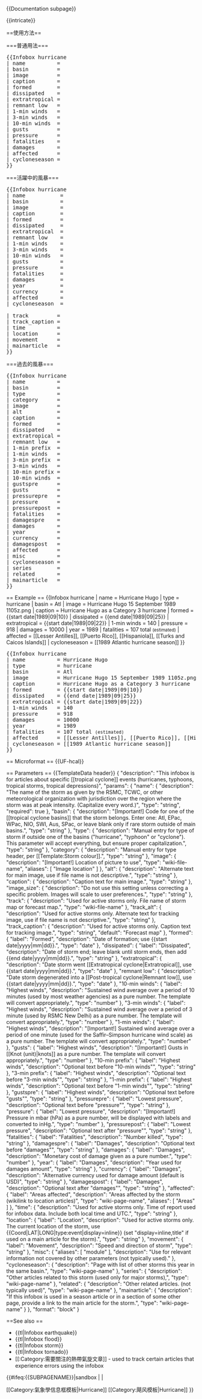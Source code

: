 {{Documentation subpage}}
<!-- Place categories where indicated at the bottom of this page and interwikis at Wikidata (see [[Wikipedia:Wikidata]]) -->
{{intricate}}

==使用方法==

===普通用法===
<pre style="overflow:auto">{{Infobox hurricane
| name          = 
| basin         = <!-- Enter one: Atl, EPac, WPac, NIO, SWI, Aus, SPac (see [[Tropical cyclone basins]]) -->
| image         = <!-- filename only -->
| caption       = 
| formed        = <!-- {{start date|yyyy|mm|dd}} -->
| dissipated    = <!-- {{end date|yyyy|mm|dd}} -->
| extratropical = <!-- {{start date|yyyy|mm|dd}} -->
| remnant low   = <!-- {{start date|yyyy|mm|dd}} -->
| 1-min winds   = <!-- in knots, number only -->
| 3-min winds   = <!-- in knots, number only -->
| 10-min winds  = <!-- in knots, number only -->
| gusts         = <!-- in knots, number only -->
| pressure      = <!-- in mbar (hPa), number only -->
| fatalities    = 
| damages       = 
| affected      = 
| cycloneseason = 
}}</pre>

===活躍中的風暴===
<pre style="overflow:auto">{{Infobox hurricane
| name           = 
| basin          = <!-- Enter one: Atl, EPac, WPac, NIO, SWI, Aus, SPac (see [[Tropical cyclone basins]]) -->
| image          = <!-- filename only -->
| caption        = 
| formed         = <!-- {{start date|yyyy|mm|dd}} -->
| dissipated     = <!--leave blank until storm ends, then use {{end date|yyyy|mm|dd}} -->
| extratropical  = <!-- {{start date|yyyy|mm|dd}} -->
| remnant low    = <!-- {{start date|yyyy|mm|dd}} -->
| 1-min winds    = <!-- in knots (other units will display automatically) -->
| 3-min winds    = <!-- in knots (other units will display automatically) -->
| 10-min winds   = <!-- in knots (other units will display automatically) -->
| gusts          = <!-- in knots (other units will display automatically) -->
| pressure       = <!-- in mbar (hPa) (other units will display automatically) -->
| fatalities     = 
| damages        = <!-- Cost of damage in pure number form (in USD, unless currency specified) -->
| year           = <!-- year used for damages figure -->
| currency       = <!-- currency used for damages. Use the [[ISO 4217]] currency code (ex. USD, AUD, JPY) -->
| affected       = <!-- Areas affected -->
| cycloneseason  = <!-- link to season article (ex. [[2014 Pacific typhoon season]]) -->
<!-- Remove these after storm has ended -->
| track         = <!-- storm tracking image filename -->
| track_caption = <!-- Caption below tracking map. defaults to "Forecast map" -->
| time          = <!-- current time used for data (give both local and UTC) -->
| location      = <!-- {{Coord|LAT|LONG|type:event|display=inline}}  (set "display=inline,title" if used on a main article for the storm) -->
| movement      = <!-- direction and speed of movement -->
| mainarticle   = <!-- Page name of the main storm article (helpful when infobox used in season articles) -->
}}</pre>

===過去的風暴===
<pre style="overflow:auto">{{Infobox hurricane
| name          = 
| basin         = <!-- Enter one: Atl, EPac, WPac, NIO, SWI, Aus, SPac (see [[Tropical cyclone basins]]) -->
| type          = <!-- Manual entry of minor storm type (ex. Tropical depression, Tropical storm, Subtropical storm) -->
| category      = <!-- (use only if outside the above basins) manual entry of heading colors, see [[Template:Storm colour]] -->
| image         = 
| alt           = 
| caption       = 
| formed        = <!-- {{start date|yyyy|mm|dd}} -->
| dissipated    = <!--leave blank until storm ends, then use {{end date|yyyy|mm|dd}} -->
| extratropical = <!-- {{start date|yyyy|mm|dd}} -->
| remnant low   = <!-- {{start date|yyyy|mm|dd}} -->
| 1-min prefix  = 
| 1-min winds   = <!-- in knots (plain number only, other units will display automatically) -->
| 3-min prefix  = 
| 3-min winds   = <!-- in knots (plain number only, other units will display automatically) -->
| 10-min prefix = 
| 10-min winds  = <!-- in knots (plain number only, other units will display automatically) -->
| gustspre      = <!-- text to display before gusts, eg: <,≤,>,≥ -->
| gusts         = <!-- in knots (plain number only, other units will display automatically) -->
| pressurepre   = <!-- text to display before pressure, eg: <,≤,>,≥ -->
| pressure      = <!-- in mbar (hPa) -->
| pressurepost  = <!-- text to display below pressure, eg: "world record" -->
| fatalities    = 
| damagespre    = 
| damages       = <!-- Cost of damage in pure number form (in USD, unless currency specified) -->
| year          = <!-- year used for damages figure -->
| currency      = <!-- currency used for damages. Use the [[ISO 4217]] currency code (ex. USD, AUD, JPY) -->
| damagespost   = 
| affected      = <!-- Areas affected -->
| misc          = <!-- Additional relevant information not covered by other sections -->
| cycloneseason = <!-- link to season article (ex. [[2014 Pacific typhoon season]]) -->
| series        = 
| related       = 
| mainarticle   = <!-- Page name of the main storm article (helpful when infobox used in season articles) -->
}}</pre>

== Example ==
{{Infobox hurricane
| name          = Hurricane Hugo
| type          = hurricane
| basin         = Atl
| image         = Hurricane Hugo 15 September 1989 1105z.png
| caption       = Hurricane Hugo as a Category 3 hurricane
| formed        = {{start date|1989|09|10}}
| dissipated    = {{end date|1989|09|25}}
| extratropical = {{start date|1989|09|22}}
| 1-min winds   = 140
| pressure      = 918
| damages       = 10000
| year          = 1989
| fatalities    = 107 total <small>(estimated)</small>
| affected      = [[Lesser Antilles]], [[Puerto Rico]], [[Hispaniola]], [[Turks and Caicos Islands]]
| cycloneseason = [[1989 Atlantic hurricane season]]
}}
<pre style="overflow:auto">{{Infobox hurricane
| name          = Hurricane Hugo
| type          = hurricane
| basin         = Atl
| image         = Hurricane Hugo 15 September 1989 1105z.png
| caption       = Hurricane Hugo as a Category 3 hurricane
| formed        = {{start date|1989|09|10}}
| dissipated    = {{end date|1989|09|25}}
| extratropical = {{start date|1989|09|22}}
| 1-min winds   = 140
| pressure      = 918
| damages       = 10000
| year          = 1989
| fatalities    = 107 total <small>(estimated)</small>
| affected      = [[Lesser Antilles]], [[Puerto Rico]], [[Hispaniola]], [[Turks and Caicos Islands]]
| cycloneseason = [[1989 Atlantic hurricane season]]
}}</pre>

== Microformat ==
{{UF-hcal}}

== Parameters ==
{{TemplateData header}}
<templatedata>
{
	"description": "This infobox is for articles about specific [[tropical cyclone]] events (hurricanes, typhoons, tropical storms, tropical depressions)",
	"params": {
		"name": {
			"description": "The name of the storm as given by the RSMC, TCWC, or other meteorological organization with jurisdiction over the region where the storm was at peak intensity. (Capitalize every word.)",
			"type": "string",
			"required": true
		},
		"basin": {
			"description": "[Important!] Code for one of the [[tropical cyclone basins]] that the storm belongs. Enter one: Atl, EPac, WPac, NIO, SWI, Aus, SPac, or leave blank only if rare storm outside of main basins.",
			"type": "string"
		},
		"type": {
			"description": "Manual entry for type of storm if outside one of the basins (\"hurricane\", \"typhoon\" or \"cyclone\"). This parameter will accept everything, but ensure proper capitalization.",
			"type": "string"
		},
		"category": {
			"description": "Manual entry for type header, per [[Template:Storm colour]].",
			"type": "string"
		},
		"image": {
			"description": "[Important!] Location of picture to use",
			"type": "wiki-file-name",
			"aliases": [
				"Image location"
			]
		},
		"alt": {
			"description": "Alternate text for main image, use if file name is not descriptive.",
			"type": "string"
		},
		"caption": {
			"description": "Caption text for main image.",
			"type": "string"
		},
		"image_size": {
			"description": "Do not use this setting unless correcting a specific problem. Images will scale to user preferences.",
			"type": "string"
		},
		"track": {
			"description": "Used for active storms only. File name of storm map or forecast map.",
			"type": "wiki-file-name"
		},
		"track_alt": {
			"description": "Used for active storms only. Alternate text for tracking image, use if file name is not descriptive.",
			"type": "string"
		},
		"track_caption": {
			"description": "Used for active storms only. Caption text for tracking image.",
			"type": "string",
			"default": "Forecast map"
		},
		"formed": {
			"label": "Formed",
			"description": "Date of formation; use {{start date|yyyy|mm|dd}}.",
			"type": "date"
		},
		"dissipated": {
			"label": "Dissipated",
			"description": "Date of storm end; leave blank until storm ends, then add {{end date|yyyy|mm|dd}}.",
			"type": "string"
		},
		"extratropical": {
			"description": "Date storm went [[Extratropical cyclone|Extratropical]], use {{start date|yyyy|mm|dd}}.",
			"type": "date"
		},
		"remnant low": {
			"description": "Date storm degenerated into a [[Post-tropical cyclone|Remnant low]], use {{start date|yyyy|mm|dd}}.",
			"type": "date"
		},
		"10-min winds": {
			"label": "Highest winds",
			"description": "Sustained wind average over a period of 10 minutes (used by most weather agencies) as a pure number. The template will convert appropriately.",
			"type": "number"
		},
		"3-min winds": {
			"label": "Highest winds",
			"description": "Sustained wind average over a period of 3 minute (used by RSMC New Delhi) as a pure number. The template will convert appropriately.",
			"type": "number"
		},
		"1-min winds": {
			"label": "Highest winds",
			"description": "[Important!] Sustained wind average over a period of one minute (used for the Saffir–Simpson hurricane wind scale) as a pure number. The template will convert appropriately.",
			"type": "number"
		},
		"gusts": {
			"label": "Highest winds",
			"description": "[Important!] Gusts in [[Knot (unit)|knots]] as a pure number. The template will convert appropriately.",
			"type": "number"
		},
		"10-min prefix": {
			"label": "Highest winds",
			"description": "Optional text before \"10-min winds\"",
			"type": "string"
		},
		"3-min prefix": {
			"label": "Highest winds",
			"description": "Optional text before \"3-min winds\"",
			"type": "string"
		},
		"1-min prefix": {
			"label": "Highest winds",
			"description": "Optional text before \"1-min winds\"",
			"type": "string"
		},
		"gustspre": {
			"label": "Highest winds",
			"description": "Optional text before \"gusts\"",
			"type": "string"
		},
		"pressurepre": {
			"label": "Lowest pressure",
			"description": "Optional text before \"pressure\"",
			"type": "string"
		},
		"pressure": {
			"label": "Lowest pressure",
			"description": "[Important!] Pressure in mbar (hPa) as a pure number, will be displayed with labels and converted to inHg.",
			"type": "number"
		},
		"pressurepost": {
			"label": "Lowest pressure",
			"description": "Optional text after \"pressure\"",
			"type": "string"
		},
		"fatalities": {
			"label": "Fatalities",
			"description": "Number killed",
			"type": "string"
		},
		"damagespre": {
			"label": "Damages",
			"description": "Optional text before \"damages\"",
			"type": "string"
		},
		"damages": {
			"label": "Damages",
			"description": "Monetary cost of damage given as a pure number.",
			"type": "number"
		},
		"year": {
			"label": "Damages",
			"description": "Year used for damages amount",
			"type": "string"
		},
		"currency": {
			"label": "Damages",
			"description": "Alternative currency used for damage amount (default is USD)",
			"type": "string"
		},
		"damagespost": {
			"label": "Damages",
			"description": "Optional text after \"damages\"",
			"type": "string"
		},
		"affected": {
			"label": "Areas affected",
			"description": "Areas affected by the storm (wikilink to location articles)",
			"type": "wiki-page-name",
			"aliases": [
				"Areas"
			]
		},
		"time": {
			"description": "Used for active storms only. Time of report used for infobox data. Include both local time and UTC.",
			"type": "string"
		},
		"location": {
			"label": "Location",
			"description": "Used for active storms only. The current location of the storm, use {{Coord|LAT|LONG|type:event|display=inline}}  (set \"display=inline,title\" if used on a main article for the storm).",
			"type": "string"
		},
		"movement": {
			"label": "Movement",
			"description": "Speed and direction of storm",
			"type": "string"
		},
		"misc": {
			"aliases": [
				"module"
			],
			"description": "Use for relevant information not covered by other parameters (not typically used)."
		},
		"cycloneseason": {
			"description": "Page with list of other storms this year in the same basin.",
			"type": "wiki-page-name"
		},
		"series": {
			"description": "Other articles related to this storm (used only for major storms),",
			"type": "wiki-page-name"
		},
		"related": {
			"description": "Other related articles. (not typically used)",
			"type": "wiki-page-name"
		},
		"mainarticle": {
			"description": "If this infobox is used in a season article or in a section of some other page, provide a link to the main article for the storm.",
			"type": "wiki-page-name"
		}
	},
	"format": "block"
}
</templatedata>

==See also ==
* {{tl|Infobox earthquake}}
* {{tl|Infobox flood}}
* {{tl|Infobox storm}}
* {{tl|Infobox tornado}}
* [[:Category:需要關注的熱帶氣旋文章]] - used to track certain articles that experience errors using the infobox

<includeonly>{{#ifeq:{{SUBPAGENAME}}|sandbox | |
<!-- Categories below this line, please; interwikis at Wikidata -->
[[Category:氣象學信息框模板|Hurricane]]
[[Category:飓风模板|Hurricane]]
}}</includeonly>